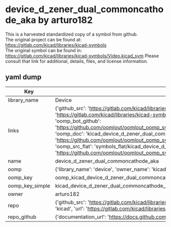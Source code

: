 # device_d_zener_dual_commoncathode_aka by arturo182  
This is a harvested standardized copy of a symbol from github.  
The original project can be found at:  
https://gitlab.com/kicad/libraries/kicad-symbols  
The original symbol can be found in:
https://gitlab.com/kicad/libraries/kicad-symbols/Video.kicad_sym
Please consult that link for additional, details, files, and license information.  
## yaml dump  
| Key | Value |  
| --- | --- |  
| library_name | Device |  
| links | {'github_src': 'https://gitlab.com/kicad/libraries/kicad-symbols/Video.kicad_sym', 'github_src_repo': 'https://gitlab.com/kicad/libraries/kicad-symbols', 'oomp_bot': 'kicad_device_d_zener_dual_commoncathode_aka/working', 'oomp_bot_github': 'https://github.com/oomlout/oomlout_oomp_symbol_bot/tree/main/kicad_device_d_zener_dual_commoncathode_aka/working', 'oomp_doc': 'kicad_device_d_zener_dual_commoncathode_aka/working', 'oomp_doc_github': 'https://github.com/oomlout/oomlout_oomp_symbol_doc/tree/main/kicad_device_d_zener_dual_commoncathode_aka/working', 'oomp_src_flat': 'symbols_flat/kicad_device_d_zener_dual_commoncathode_aka/working', 'oomp_src_flat_github': 'https://github.com/oomlout/oomlout_oomp_symbol_src/tree/main/kicad_device_d_zener_dual_commoncathode_aka/working'} |  
| name | device_d_zener_dual_commoncathode_aka |  
| oomp | {'library_name': 'device', 'owner_name': 'kicad', 'symbol_name': 'device_d_zener_dual_commoncathode_aka'} |  
| oomp_key | oomp_kicad_device_d_zener_dual_commoncathode_aka |  
| oomp_key_simple | kicad_device_d_zener_dual_commoncathode_aka |  
| owner | arturo182 |  
| repo | {'github_src': 'https://gitlab.com/kicad/libraries/kicad-symbols/Video.kicad_sym', 'name': 'libraries/kicad-symbols', 'owner': 'kicad', 'url': 'https://gitlab.com/kicad/libraries/kicad-symbols'} |  
| repo_github | {'documentation_url': 'https://docs.github.com/rest/repos/repos#get-a-repository', 'message': 'Not Found'} |  

